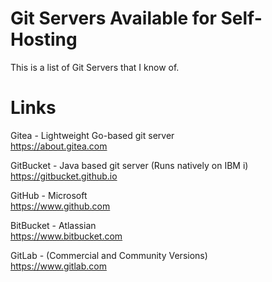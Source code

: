 # Git Servers Available for Self-Hosting
This is a list of Git Servers that I know of.

# Links
Gitea - Lightweight Go-based git server   
https://about.gitea.com 

GitBucket - Java based git server (Runs natively on IBM i)     
https://gitbucket.github.io

GitHub - Microsoft   
https://www.github.com

BitBucket - Atlassian   
https://www.bitbucket.com

GitLab - (Commercial and Community Versions)   
https://www.gitlab.com 

